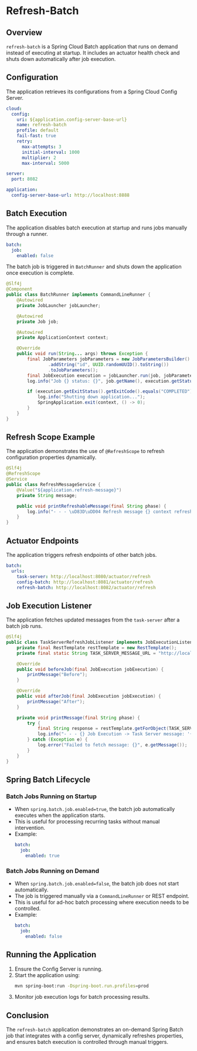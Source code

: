 # Refresh-Batch

## Overview
`refresh-batch` is a Spring Cloud Batch application that runs on demand instead of executing at startup. It includes an actuator health check and shuts down automatically after job execution.

## Configuration
The application retrieves its configurations from a Spring Cloud Config Server.

```yaml
cloud:
  config:
    uri: ${application.config-server-base-url}
    name: refresh-batch
    profile: default
    fail-fast: true
    retry:
      max-attempts: 3
      initial-interval: 1000
      multiplier: 2
      max-interval: 5000

server:
  port: 8082

application:
  config-server-base-url: http://localhost:8888
```

## Batch Execution
The application disables batch execution at startup and runs jobs manually through a runner.

```yaml
batch:
  job:
    enabled: false
```

The batch job is triggered in `BatchRunner` and shuts down the application once execution is complete.

```java
@Slf4j
@Component
public class BatchRunner implements CommandLineRunner {
    @Autowired
    private JobLauncher jobLauncher;

    @Autowired
    private Job job;

    @Autowired
    private ApplicationContext context;

    @Override
    public void run(String... args) throws Exception {
        final JobParameters jobParameters = new JobParametersBuilder()
                .addString("id", UUID.randomUUID().toString())
                .toJobParameters();
        final JobExecution execution = jobLauncher.run(job, jobParameters);
        log.info("Job {} status: {}", job.getName(), execution.getStatus());

        if (execution.getExitStatus().getExitCode().equals("COMPLETED")) {
            log.info("Shutting down application...");
            SpringApplication.exit(context, () -> 0);
        }
    }
}
```

## Refresh Scope Example
The application demonstrates the use of `@RefreshScope` to refresh configuration properties dynamically.

```java
@Slf4j
@RefreshScope
@Service
public class RefreshMessageService {
    @Value("${application.refresh-message}")
    private String message;

    public void printRefreshableMessage(final String phase) {
        log.info("- - - \uD83D\uDD04 Refresh message {} context refresh: '{}'", phase, message);
    }
}
```

## Actuator Endpoints
The application triggers refresh endpoints of other batch jobs.

```yaml
batch:
  urls:
    task-server: http://localhost:8080/actuator/refresh
    config-batch: http://localhost:8081/actuator/refresh
    refresh-batch: http://localhost:8082/actuator/refresh
```

## Job Execution Listener
The application fetches updated messages from the `task-server` after a batch job runs.

```java
@Slf4j
public class TaskServerRefreshJobListener implements JobExecutionListener {
    private final RestTemplate restTemplate = new RestTemplate();
    private final static String TASK_SERVER_MESSAGE_URL = "http://localhost:8080/refresh/message";

    @Override
    public void beforeJob(final JobExecution jobExecution) {
        printMessage("Before");
    }

    @Override
    public void afterJob(final JobExecution jobExecution) {
        printMessage("After");
    }

    private void printMessage(final String phase) {
        try {
            final String response = restTemplate.getForObject(TASK_SERVER_MESSAGE_URL, String.class);
            log.info("- - - {} Job Execution -> Task Server message: '{}'", phase, response);
        } catch (Exception e) {
            log.error("Failed to fetch message: {}", e.getMessage());
        }
    }
}
```

## Spring Batch Lifecycle
### Batch Jobs Running on Startup
- When `spring.batch.job.enabled=true`, the batch job automatically executes when the application starts.
- This is useful for processing recurring tasks without manual intervention.
- Example:
  ```yaml
  batch:
    job:
      enabled: true
  ```

### Batch Jobs Running on Demand
- When `spring.batch.job.enabled=false`, the batch job does not start automatically.
- The job is triggered manually via a `CommandLineRunner` or REST endpoint.
- This is useful for ad-hoc batch processing where execution needs to be controlled.
- Example:
  ```yaml
  batch:
    job:
      enabled: false
  ```

## Running the Application
1. Ensure the Config Server is running.
2. Start the application using:
   ```sh
   mvn spring-boot:run -Dspring-boot.run.profiles=prod
   ```
3. Monitor job execution logs for batch processing results.

## Conclusion
The `refresh-batch` application demonstrates an on-demand Spring Batch job that integrates with a config server, dynamically refreshes properties, and ensures batch execution is controlled through manual triggers.

